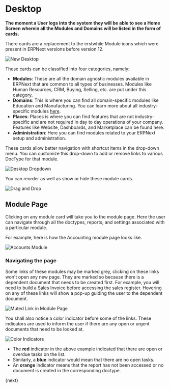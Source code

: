 <!-- add-breadcrumbs -->
# Desktop 

**The moment a User logs into the system they will be able to see a Home Screen wherein all the Modules and Domains will be listed in the form of cards.**

There cards are a replacement to the erstwhile Module icons which were present in ERPNext versions before version 12.

![New Desktop](/docs/assets/img/using-erpnext/desktop/desktop.png)

These cards can be classified into four categories, namely:

- **Modules**: These are all the domain agnostic modules available in ERPNext that are common to all types of businesses. Modules like Human Resources, CRM, Buying, Selling, etc. are put under this category.
- **Domains**: This is where you can find all domain-specific modules like Education and Manufacturing. You can learn more about all industry-specific modules [here](/docs/user/manual/en#3-industry-specific-modules).
- **Places**: Places is where you can find features that are not industry-specific and are not required in day to day operations of your company. Features like Website, Dashboards, and Marketplace can be found here.
- **Administration**: Here you can find modules related to your ERPNext setup and administration.

These cards allow better navigation with shortcut items in the drop-down menu. You can customize this drop-down to add or remove links to various DocType for that module.

![Desktop Dropdown](/docs/assets/img/using-erpnext/desktop/desktop-dropdown.png)

You can reorder as well as show or hide these module cards.

![Drag and Drop](/docs/assets/img/using-erpnext/desktop/drag-and-drop.gif)

## Module Page

Clicking on any module card will take you to the module page. Here the user can navigate through all the doctypes, reports, and settings associated with a particular module.

For example, here is how the Accounting module page looks like.

![Accounts Module](/docs/assets/img/using-erpnext/desktop/accounts-module-page.png)

### Navigating the page

Some links of these modules may be marked grey, clicking on these links won't open any new page. They are marked so because there is a dependent document that needs to be created first. For example, you will need to build a Sales Invoice before accessing the sales register. Hovering on any of these links will show a pop-up guiding the user to the dependent document.

![Muted Link in Module Page](/docs/assets/img/using-erpnext/desktop/module-link-hover.png)

You shall also notice a color indicator before some of the links. These indicators are used to inform the user if there are any open or urgent documents that need to be looked at.

![Color Indicators](/docs/assets/img/using-erpnext/desktop/color-indicator.png)

* The **red** indicator in the above example indicated that there are open or overdue tasks on the list. 
* Similarly, a **blue** indicator would mean that there are no open tasks. 
* An **orange** indicator means that the report has not been accessed or no document is created in the corresponding doctype.

{next}
